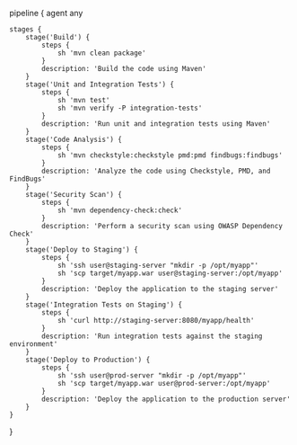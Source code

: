 pipeline {
    agent any
    
    stages {
        stage('Build') {
            steps {
                sh 'mvn clean package'
            }
            description: 'Build the code using Maven'
        }
        stage('Unit and Integration Tests') {
            steps {
                sh 'mvn test'
                sh 'mvn verify -P integration-tests'
            }
            description: 'Run unit and integration tests using Maven'
        }
        stage('Code Analysis') {
            steps {
                sh 'mvn checkstyle:checkstyle pmd:pmd findbugs:findbugs'
            }
            description: 'Analyze the code using Checkstyle, PMD, and FindBugs'
        }
        stage('Security Scan') {
            steps {
                sh 'mvn dependency-check:check'
            }
            description: 'Perform a security scan using OWASP Dependency Check'
        }
        stage('Deploy to Staging') {
            steps {
                sh 'ssh user@staging-server "mkdir -p /opt/myapp"'
                sh 'scp target/myapp.war user@staging-server:/opt/myapp'
            }
            description: 'Deploy the application to the staging server'
        }
        stage('Integration Tests on Staging') {
            steps {
                sh 'curl http://staging-server:8080/myapp/health'
            }
            description: 'Run integration tests against the staging environment'
        }
        stage('Deploy to Production') {
            steps {
                sh 'ssh user@prod-server "mkdir -p /opt/myapp"'
                sh 'scp target/myapp.war user@prod-server:/opt/myapp'
            }
            description: 'Deploy the application to the production server'
        }
    }
}
